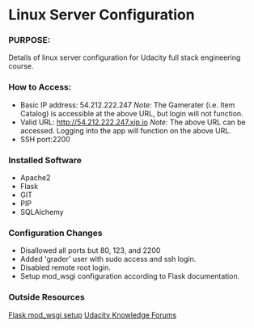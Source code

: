 # Linux Server Configuration

### PURPOSE:
Details of linux server configuration for Udacity full stack engineering course.

### How to Access:
* Basic IP address: 54.212.222.247
*Note:* The Gamerater (i.e. Item Catalog) is accessible at the above URL, but login will not function.
* Valid URL: http://54.212.222.247.xip.io
*Note:* The above URL can be accessed. Logging into the app will function on the above URL.
* SSH port:2200

### Installed Software
* Apache2
* Flask
* GIT
* PIP
* SQLAlchemy

### Configuration Changes
- Disallowed all ports but 80, 123, and 2200
- Added 'grader' user with sudo access and ssh login.
- Disabled remote root login.
- Setup mod_wsgi configuration according to Flask documentation.

### Outside Resources
[Flask mod_wsgi setup](http://flask.pocoo.org/docs/0.12/deploying/mod_wsgi/)
[Udacity Knowledge Forums](https://knowledge.udacity.com/)
